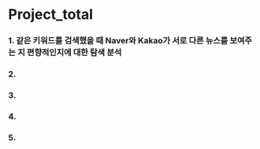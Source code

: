 # Project_total

### 1. 같은 키워드를 검색했을 때 Naver와 Kakao가 서로 다른 뉴스를 보여주는 지 편향적인지에 대한 탐색 분석
### 2.
### 3.
### 4.
### 5.
